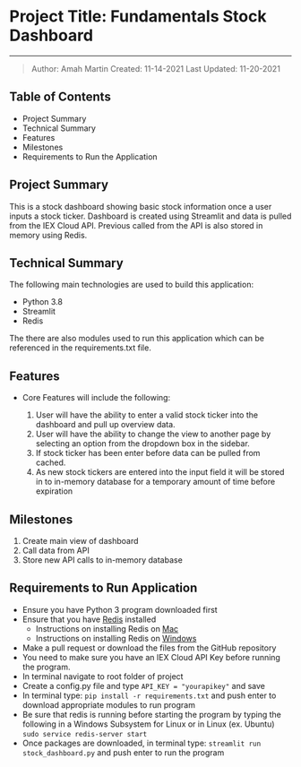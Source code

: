 # Project Title: Fundamentals Stock Dashboard

---

> Author: Amah Martin
> Created: 11-14-2021
> Last Updated:  11-20-2021

## Table of Contents

- Project Summary
- Technical Summary
- Features
- Milestones
- Requirements to Run the Application

## Project Summary

This is a stock dashboard showing basic stock information once a user inputs a stock ticker. Dashboard is created using Streamlit and data is pulled from the IEX Cloud API. Previous called from the API is also stored in memory using Redis.

## Technical Summary

The following main technologies are used to build this application:

- Python 3.8
- Streamlit
- Redis

The there are also modules  used to run this application which can be referenced in the requirements.txt file.

## Features

- Core Features will include the following\:

  1. User will have the ability to enter a valid stock ticker into the dashboard and pull up overview data.
  2. User will have the ability to change the view to another page by selecting an option from the dropdown box in the sidebar.
  3. If stock ticker has been enter before data can be pulled from cached.
  4. As new stock tickers are entered into the input field it will be stored in to in-memory database for a temporary amount of time before expiration

## Milestones

1. Create main view of dashboard
2. Call data from API
3. Store new API calls to in-memory database

## Requirements to Run Application

- Ensure you have Python 3 program downloaded first
- Ensure that you have [Redis](https://redis.io/) installed
  - Instructions on installing Redis on [Mac](https://phoenixnap.com/kb/install-redis-on-mac)
  - Instructions on installing Redis on [Windows](https://redis.com/ebook/appendix-a/a-3-installing-on-windows/a-3-2-installing-redis-on-window/)
- Make a pull request or download the files from the GitHub repository
- You need to make sure you have an IEX Cloud API Key before running the program.
- In terminal navigate to root folder of project
- Create a config.py file and type `API_KEY = "yourapikey"` and save
- In terminal type: `pip install -r requirements.txt` and push enter to download appropriate modules to run program
- Be sure that redis is running before starting the program by typing the following in a Windows Subsystem for Linux or in Linux (ex. Ubuntu) `sudo service redis-server start`
- Once packages are downloaded, in terminal type: `streamlit run stock_dashboard.py` and push enter to run the program
